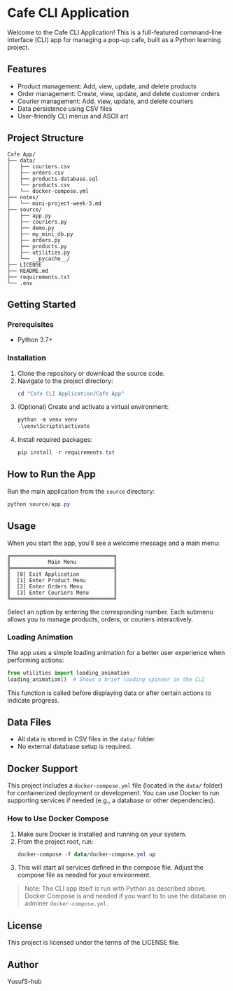 
# Cafe CLI Application

Welcome to the Cafe CLI Application! This is a full-featured command-line interface (CLI) app for managing a pop-up cafe, built as a Python learning project.

## Features
- Product management: Add, view, update, and delete products
- Order management: Create, view, update, and delete customer orders
- Courier management: Add, view, update, and delete couriers
- Data persistence using CSV files
- User-friendly CLI menus and ASCII art

## Project Structure
```
Cafe App/
├── data/
│   ├── couriers.csv
│   ├── orders.csv
│   ├── products-database.sql
│   └── products.csv
│   └── docker-compose.yml
├── notes/
│   └── mini-project-week-5.md
├── source/
│   ├── app.py
│   ├── couriers.py
│   ├── demo.py
│   ├── my_mini_db.py
│   ├── orders.py
│   ├── products.py
│   ├── utilities.py
│   └── __pycache__/
├── LICENSE
├── README.md
├── requirements.txt
└── .env
```

## Getting Started

### Prerequisites
- Python 3.7+

### Installation
1. Clone the repository or download the source code.
2. Navigate to the project directory:
	```powershell
	cd "Cafe CLI Application/Cafe App"
	```
3. (Optional) Create and activate a virtual environment:
	```powershell
	python -m venv venv
	.\venv\Scripts\activate
	```
4. Install required packages:
	```powershell
	pip install -r requirements.txt
	```

## How to Run the App

Run the main application from the `source` directory:

```powershell
python source/app.py
```

## Usage

When you start the app, you'll see a welcome message and a main menu:

```
╔═════════════════════════════════╗
║            Main Menu            ║
╠═════════════════════════════════╣
║  [0] Exit Application           ║
║  [1] Enter Product Menu         ║
║  [2] Enter Orders Menu          ║
║  [3] Enter Couriers Menu        ║
╚═════════════════════════════════╝
```

Select an option by entering the corresponding number. Each submenu allows you to manage products, orders, or couriers interactively.

### Loading Animation
The app uses a simple loading animation for a better user experience when performing actions:

```python
from utilities import loading_animation
loading_animation()  # Shows a brief loading spinner in the CLI
```
This function is called before displaying data or after certain actions to indicate progress.

## Data Files
- All data is stored in CSV files in the `data/` folder.
- No external database setup is required.

## Docker Support
This project includes a `docker-compose.yml` file (located in the `data/` folder) for containerized deployment or development. You can use Docker to run supporting services if needed (e.g., a database or other dependencies).

### How to Use Docker Compose
1. Make sure Docker is installed and running on your system.
2. From the project root, run:
	```powershell
	docker-compose -f data/docker-compose.yml up
	```
3. This will start all services defined in the compose file. Adjust the compose file as needed for your environment.

> Note: The CLI app itself is run with Python as described above. Docker Compose is  and needed if you want to to use the database on adminer `docker-compose.yml`.

## License
This project is licensed under the terms of the LICENSE file.

## Author
YusufS-hub
